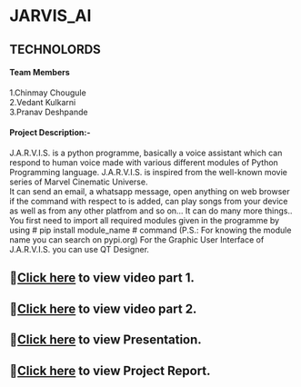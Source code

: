 # JARVIS_AI

## TECHNOLORDS

#### Team Members 
1.Chinmay Chougule                                                        
2.Vedant Kulkarni                                                                           
3.Pranav Deshpande

#### Project Description:-
J.A.R.V.I.S. is a python programme, basically a voice assistant which can respond to human voice made with various different modules of Python Programming language. J.A.R.V.I.S. is inspired from the well-known movie series of Marvel Cinematic Universe.                                                               
It can send an email, a whatsapp message, open anything on web browser if the command with respect to is added, can play songs from your device as well as from any other platfrom and so on... It can do many more things..                                                                
You first need to import all required modules given in the programme by using # pip install module_name # command (P.S.: For knowing the module name you can search on pypi.org) For the Graphic User Interface of J.A.R.V.I.S. you can use QT Designer.                                               
## 🍁[Click here](https://drive.google.com/file/d/1u3FDjzO_8icb3iAP_qJX64jkDza7_-ls/view?usp=drivesdk) to view video part 1.
## 🍁[Click here](https://drive.google.com/file/d/1tyq4vaSc0tOnppOREs9_k0CD_DtN9Pp7/view?usp=drivesdk) to view video part 2.
## 🍁[Click here](https://docs.google.com/presentation/d/15aJEPrxUJzz67pgGso0DCToJCF2kLg1ECgUCOgrpGKc/edit?usp=sharing) to view Presentation.
## 🍁[Click here](https://drive.google.com/file/d/1wmI_jXwGUTsbF4rFPbfkSSmrEQ4S0vph/view?usp=sharing) to view Project Report.
